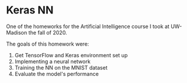 # Keras NN

One of the homeworks for the Artificial Intelligence course I took at UW-Madison the fall of 2020.

The goals of this homework were:

1. Get TensorFlow and Keras environment set up 
2. Implementing a neural network
3. Training the NN on the MNIST dataset
4. Evaluate the model's performance
